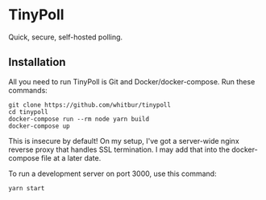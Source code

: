 # TinyPoll
Quick, secure, self-hosted polling.

## Installation
All you need to run TinyPoll is Git and Docker/docker-compose. Run these commands:

```
git clone https://github.com/whitbur/tinypoll
cd tinypoll
docker-compose run --rm node yarn build
docker-compose up
```

This is insecure by default! On my setup, I've got a server-wide nginx reverse proxy that handles SSL termination. I may add that into the docker-compose file at a later date.

To run a development server on port 3000, use this command:

```
yarn start
```
